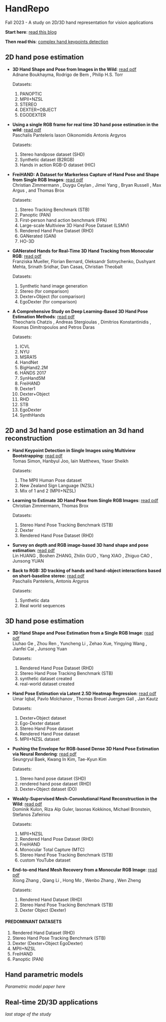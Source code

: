 # HandRepo
Fall 2023 - A study on 2D/3D hand representation for vision applications

**Start here**: [read this blog](https://towardsdatascience.com/gentle-introduction-to-2d-hand-pose-estimation-approach-explained-4348d6d79b11)

**Then read this**: [complex hand keypoints detection](https://arxiv.org/pdf/1704.07809)

## 2D hand pose estimation
- **3D Hand Shape and Pose from Images in the Wild**: [read pdf](https://arxiv.org/pdf/1902.03451.pdf)  
  Adnane Boukhayma, Rodrigo de Bem , Philip H.S. Torr
    
  Datasets:
  1. PANOPTIC
  2. MPII+NZSL
  3. STEREO
  4. DEXTER+OBJECT
  5. EGODEXTER
- **Using a single RGB frame for real time 3D hand pose estimation in the wild**: [read pdf](https://arxiv.org/pdf/1712.03866.pdf)  
  Paschalis Panteleris Iason Oikonomidis Antonis Argyros
    
  Datasets:
  1. Stereo handpose dataset (SHD)
  2. Synthetic dataset (B2RGB) 
  3. Hands in action RGB-D dataset (HIC)
- **FreiHAND: A Dataset for Markerless Capture of Hand Pose and Shape from Single RGB Images**: [read pdf](https://arxiv.org/pdf/1909.04349.pdf)  
  Christian Zimmermann , Duygu Ceylan , Jimei Yang , Bryan Russell , Max Argus , and Thomas Brox
    
  Datasets:
  1. Stereo Tracking Benchmark (STB)
  2. Panoptic (PAN)
  3. First-person hand action benchmark (FPA)
  4. Large-scale Multiview 3D Hand Pose Dataset (LSMV)
  5. Rendered Hand Pose Dataset (RHD)
  6. GANerated (GAN)
  7. HO-3D
- **GANerated Hands for Real-Time 3D Hand Tracking from Monocular RGB**: [read pdf](https://arxiv.org/pdf/1712.01057.pdf)  
  Franziska Mueller, Florian Bernard, Oleksandr Sotnychenko, Dushyant Mehta, Srinath Sridhar, Dan Casas, Christian Theobalt
    
  Datasets:
  1. Synthetic hand image generation
  2. Stereo (for comparison)
  3. Dexter+Object (for comparison)
  4. EgoDexter (for comparison)
- **A Comprehensive Study on Deep Learning-Based 3D Hand Pose Estimation Methods**: [read pdf](https://www.mdpi.com/2076-3417/10/19/6850/pdf?version=1601434111)  
  Theocharis Chatzis , Andreas Stergioulas , Dimitrios Konstantinidis , Kosmas Dimitropoulos and Petros Daras 
    
  Datasets:
  1. ICVL
  2. NYU
  3. MSRA15
  4. HandNet
  5. BigHand2.2M
  6. HANDS 2017
  7. SynHand5M
  8. FreiHAND
  9. Dexter1
  10. Dexter+Object
  11. RHD
  12. STB
  13. EgoDexter
  14. SynthHands
      
## 2D and 3d hand pose estimation an 3d hand reconstruction

- **Hand Keypoint Detection in Single Images using Multiview Bootstrapping**: [read pdf](https://arxiv.org/pdf/1704.07809.pdf)  
  Tomas Simon, Hanbyul Joo, Iain Matthews, Yaser Sheikh
    
  Datasets:
  1. The MPII Human Pose dataset
  2. New Zealand Sign Language (NZSL)
  3. Mix of 1 and 2 (MPII+NZSL)
- **Learning to Estimate 3D Hand Pose from Single RGB Images**: [read pdf](https://arxiv.org/pdf/1705.01389v3.pdf)  
  Christian Zimmermann, Thomas Brox
    
  Datasets:
  1. Stereo Hand Pose Tracking Benchmark (STB)
  2. Dexter
  3. Rendered Hand Pose Dataset (RHD)

- **Survey on depth and RGB image-based 3D hand shape and pose estimation**: [read pdf](https://www.sciencedirect.com/science/article/pii/S2096579621000280)  
  Lin HUANG , Boshen ZHANG, Zhilin GUO , Yang XIAO , Zhiguo CAO , Junsong YUAN
    
- **Back to RGB: 3D tracking of hands and hand-object interactions based on short-baseline stereo**: [read pdf](https://arxiv.org/pdf/1705.05301.pdf)  
  Paschalis Panteleris, Antonis Argyros
    
  Datasets:
  1. Synthetic data
  2. Real world sequences

## 3D hand pose estimation

- **3D Hand Shape and Pose Estimation from a Single RGB Image**: [read pdf](https://arxiv.org/pdf/1903.00812.pdf)  
  Liuhao Ge , Zhou Ren , Yuncheng Li , Zehao Xue, Yingying Wang , Jianfei Cai , Junsong Yuan
    
  Datasets:
  1. Rendered Hand Pose Dataset (RHD)
  2. Stereo Hand Pose Tracking Benchmark (STB)
  3. synthetic dataset created
  4. real-world dataset  created

- **Hand Pose Estimation via Latent 2.5D Heatmap Regression**: [read pdf](https://arxiv.org/pdf/1804.09534.pdf)  
  Umar Iqbal, Pavlo Molchanov , Thomas Breuel Juergen Gall , Jan Kautz
    
  Datasets:
  1. Dexter+Object dataset
  2. Ego-Dexter dataset
  3. Stereo Hand Pose dataset
  4. Rendered Hand Pose dataset
  5. MPII+NZSL dataset

- **Pushing the Envelope for RGB-based Dense 3D Hand Pose Estimation via Neural Rendering**: [read pdf](https://arxiv.org/pdf/1904.04196.pdf)  
  Seungryul Baek, Kwang In Kim, Tae-Kyun Kim
    
  Datasets:
  1. Stereo hand pose dataset (SHD)
  2. rendered hand pose dataset (RHD)
  3. Dexter+Object dataset (DO)

- **Weakly-Supervised Mesh-Convolutional Hand Reconstruction in the Wild**: [read pdf](https://arxiv.org/pdf/2004.01946.pdf)  
  Dominik Kulon, Riza Alp Guler,  Iasonas Kokkinos, Michael Bronstein, Stefanos Zafeiriou
    
  Datasets:
  1.  MPII+NZSL
  2.  Rendered Hand Pose Dataset (RHD)
  3.  FreiHAND
  4.  Monocular Total Capture (MTC)
  5.  Stereo Hand Pose Tracking Benchmark (STB)
  6.  custom YouTube dataset

- **End-to-end Hand Mesh Recovery from a Monocular RGB Image**: [read pdf](https://arxiv.org/pdf/1902.09305.pdf)  
  Xiong Zhang , Qiang Li , Hong Mo , Wenbo Zhang , Wen Zheng
    
  Datasets:
  1. Rendered Hand Dataset (RHD)
  2. Stereo Hand Pose Tracking Benchmark (STB)
  3. Dexter Object (Dexter)

#### PREDOMINANT DATASETS
1. Rendered Hand Dataset (RHD)
2. Stereo Hand Pose Tracking Benchmark (STB)
3. Dexter (Dexter+Object EgoDexter)
4. MPII+NZSL
5. FreiHAND
6. Panoptic (PAN)

## Hand parametric models

*Parametric model paper here*

## Real-time 2D/3D applications

*last stage of the study*
